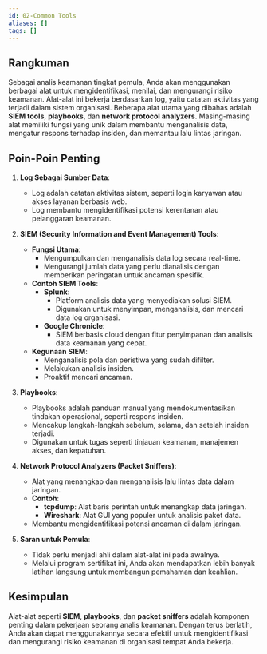 ```yaml
---
id: 02-Common Tools
aliases: []
tags: []
---
```


## Rangkuman

Sebagai analis keamanan tingkat pemula, Anda akan menggunakan berbagai alat untuk mengidentifikasi, menilai, dan mengurangi risiko keamanan. Alat-alat ini bekerja berdasarkan log, yaitu catatan aktivitas yang terjadi dalam sistem organisasi. Beberapa alat utama yang dibahas adalah **SIEM tools**, **playbooks**, dan **network protocol analyzers**. Masing-masing alat memiliki fungsi yang unik dalam membantu menganalisis data, mengatur respons terhadap insiden, dan memantau lalu lintas jaringan.

## Poin-Poin Penting

1. **Log Sebagai Sumber Data**:

   - Log adalah catatan aktivitas sistem, seperti login karyawan atau akses layanan berbasis web.
   - Log membantu mengidentifikasi potensi kerentanan atau pelanggaran keamanan.

2. **SIEM (Security Information and Event Management) Tools**:

   - **Fungsi Utama**:
     - Mengumpulkan dan menganalisis data log secara real-time.
     - Mengurangi jumlah data yang perlu dianalisis dengan memberikan peringatan untuk ancaman spesifik.
   - **Contoh SIEM Tools**:
     - **Splunk**:
       - Platform analisis data yang menyediakan solusi SIEM.
       - Digunakan untuk menyimpan, menganalisis, dan mencari data log organisasi.
     - **Google Chronicle**:
       - SIEM berbasis cloud dengan fitur penyimpanan dan analisis data keamanan yang cepat.
   - **Kegunaan SIEM**:
     - Menganalisis pola dan peristiwa yang sudah difilter.
     - Melakukan analisis insiden.
     - Proaktif mencari ancaman.

3. **Playbooks**:

   - Playbooks adalah panduan manual yang mendokumentasikan tindakan operasional, seperti respons insiden.
   - Mencakup langkah-langkah sebelum, selama, dan setelah insiden terjadi.
   - Digunakan untuk tugas seperti tinjauan keamanan, manajemen akses, dan kepatuhan.

4. **Network Protocol Analyzers (Packet Sniffers)**:

   - Alat yang menangkap dan menganalisis lalu lintas data dalam jaringan.
   - **Contoh**:
     - **tcpdump**: Alat baris perintah untuk menangkap data jaringan.
     - **Wireshark**: Alat GUI yang populer untuk analisis paket data.
   - Membantu mengidentifikasi potensi ancaman di dalam jaringan.

5. **Saran untuk Pemula**:
   - Tidak perlu menjadi ahli dalam alat-alat ini pada awalnya.
   - Melalui program sertifikat ini, Anda akan mendapatkan lebih banyak latihan langsung untuk membangun pemahaman dan keahlian.

## Kesimpulan

Alat-alat seperti **SIEM**, **playbooks**, dan **packet sniffers** adalah komponen penting dalam pekerjaan seorang analis keamanan. Dengan terus berlatih, Anda akan dapat menggunakannya secara efektif untuk mengidentifikasi dan mengurangi risiko keamanan di organisasi tempat Anda bekerja.
